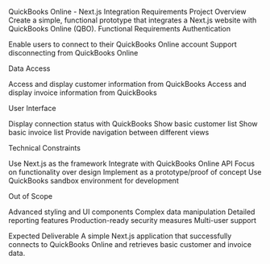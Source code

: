 QuickBooks Online - Next.js Integration Requirements
Project Overview
Create a simple, functional prototype that integrates a Next.js website with QuickBooks Online (QBO).
Functional Requirements
Authentication

Enable users to connect to their QuickBooks Online account
Support disconnecting from QuickBooks Online

Data Access

Access and display customer information from QuickBooks
Access and display invoice information from QuickBooks

User Interface

Display connection status with QuickBooks
Show basic customer list
Show basic invoice list
Provide navigation between different views

Technical Constraints

Use Next.js as the framework
Integrate with QuickBooks Online API
Focus on functionality over design
Implement as a prototype/proof of concept
Use QuickBooks sandbox environment for development

Out of Scope

Advanced styling and UI components
Complex data manipulation
Detailed reporting features
Production-ready security measures
Multi-user support

Expected Deliverable
A simple Next.js application that successfully connects to QuickBooks Online and retrieves basic customer and invoice data.